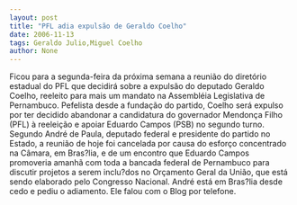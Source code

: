 ```yaml
---
layout: post
title: "PFL adia expulsão de Geraldo Coelho"
date: 2006-11-13
tags: Geraldo Julio,Miguel Coelho
author: None
---
```

Ficou para a segunda-feira da próxima semana a reunião do diretório estadual do PFL que decidirá sobre a expulsão do deputado Geraldo Coelho, reeleito para mais um mandato na Assembléia Legislativa de Pernambuco.
Pefelista desde a fundação do partido, Coelho será expulso por ter decidido abandonar a candidatura do governador Mendonça Filho (PFL) à reeleição e apoiar Eduardo Campos (PSB) no segundo turno.
Segundo André de Paula, deputado federal e presidente do partido no Estado, a reunião de hoje foi cancelada por causa do esforço concentrado na Câmara, em Bras?lia, e de um encontro que Eduardo Campos promoveria amanhã com toda a bancada federal
 de Pernambuco para discutir projetos a serem inclu?dos no Orçamento Geral da União, que está sendo elaborado pelo Congresso Nacional.
André está em Bras?lia desde cedo e pediu o adiamento. Ele falou com o Blog por telefone. 